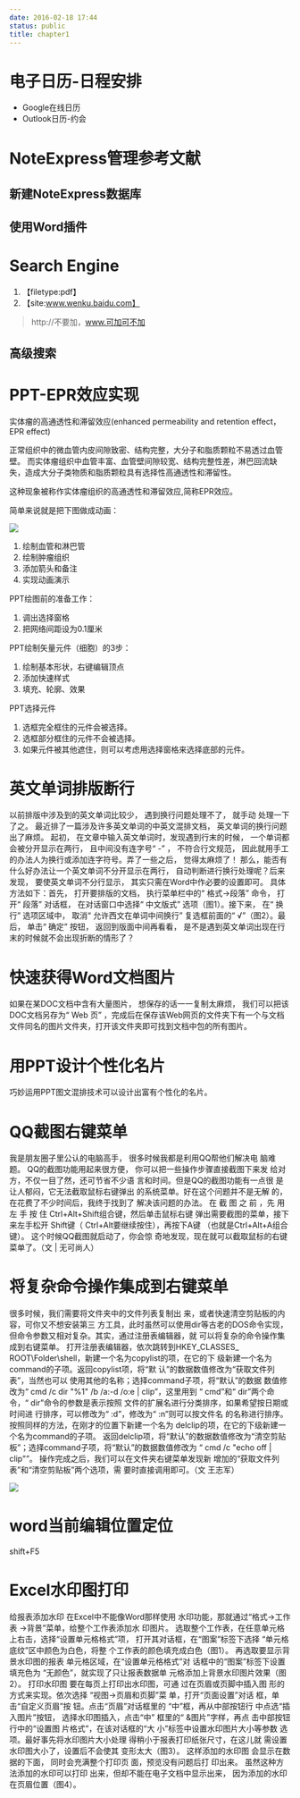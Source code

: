 ```yaml
---
date: 2016-02-18 17:44
status: public
title: chapter1
---
```


# 电子日历-日程安排
- Google在线日历
- Outlook日历-约会

# NoteExpress管理参考文献
## 新建NoteExpress数据库
## 使用Word插件

# Search Engine
1. 【filetype:pdf】
2. 【site:www.wenku.baidu.com】

>http://不要加，www.可加可不加

## 高级搜索

# PPT-EPR效应实现
实体瘤的高通透性和滞留效应(enhanced permeability and retention effect，EPR effect)

正常组织中的微血管内皮间隙致密、结构完整，大分子和脂质颗粒不易透过血管壁。
而实体瘤组织中血管丰富、血管壁间隙较宽、结构完整性差，淋巴回流缺失，造成大分子类物质和脂质颗粒具有选择性高通透性和滞留性。

这种现象被称作实体瘤组织的高通透性和滞留效应,简称EPR效应。

简单来说就是把下图做成动画：

![](~/17-46-56.jpg)

1. 绘制血管和淋巴管
2. 绘制肿瘤组织
3. 添加箭头和备注
4. 实现动画演示

PPT绘图前的准备工作：
1. 调出选择窗格
2. 把网络间距设为0.1厘米

PPT绘制矢量元件（细胞）的3步：
1. 绘制基本形状，右键编辑顶点
2. 添加快速样式
3. 填充、轮廓、效果

PPT选择元件
1. 选框完全框住的元件会被选择。
2. 选框部分框住的元件不会被选择。
3. 如果元件被其他遮住，则可以考虑用选择窗格来选择底部的元件。

# 英文单词排版断行
以前排版中涉及到的英文单词比较少， 遇到换行问题处理不了， 就手动
处理一下了之。 最近排了一篇涉及许多英文单词的中英文混排文档， 英文单词的换行问题出了麻烦。
起初， 在文章中输入英文单词时，发现遇到行末的时候， 一个单词都会被分开显示在两行， 且中间没有连字号“ -” ， 不符合行文规范， 因此就用手工的办法人为换行或添加连字符号。弄了一些之后， 觉得太麻烦了！ 那么，能否有什么好办法让一个英文单词不分开显示在两行， 自动判断进行换行处理呢？后来发现， 要使英文单词不分行显示， 其实只需在Word中作必要的设置即可。 具体方法如下：首先， 打开要排版的文档， 执行菜单栏中的“ 格式→段落” 命令， 打开“ 段落” 对话框， 在对话窗口中选择“ 中文版式” 选项（图1）。接下来， 在“ 换行” 选项区域中， 取消“ 允许西文在单词中间换行” 复选框前面的“ √”（图2）。最后， 单击“ 确定” 按钮， 返回到版面中间再看看， 是不是遇到英文单词出现在行末的时候就不会出现折断的情形了？

# 快速获得Word文档图片
如果在某DOC文档中含有大量图片， 想保存的话一一复制太麻烦， 我们可以把该DOC文档另存为“ Web 页” ，完成后在保存该Web网页的文件夹下有一个与文档文件同名的图片文件夹，打开该文件夹即可找到文档中包的所有图片。
# 用PPT设计个性化名片
巧妙运用PPT图文混排技术可以设计出富有个性化的名片。
# QQ截图右键菜单
我是朋友圈子里公认的电脑高手，
很多时候我都是利用QQ帮他们解决电
脑难题。 QQ的截图功能用起来很方便，
你可以把一些操作步骤直接截图下来发
给对方，不仅一目了然，还可节省不少语
言和时间。但是QQ的截图功能有一点很
是让人郁闷，它无法截取鼠标右键弹出
的系统菜单。好在这个问题并不是无解
的，在花费了不少时间后，我终于找到了
解决该问题的办法。
在 截 图 之 前 ，先 用 左 手 按 住
Ctrl+Alt+Shift组合键，然后单击鼠标右键
弹出需要截图的菜单，接下来左手松开
Shift键（ Ctrl+Alt要继续按住），再按下A键
（也就是Ctrl+Alt+A组合键）。
这个时候QQ截图就启动了，你会惊
奇地发现，现在就可以截取鼠标的右键
菜单了。（文 | 无可尚人）

# 将复杂命令操作集成到右键菜单
很多时候，我们需要将文件夹中的文件列表复制出
来，或者快速清空剪贴板的内容，可你又不想安装第三
方工具，此时虽然可以使用dir等古老的DOS命令实现，
但命令参数又相对复杂。其实，通过注册表编辑器，就
可以将复杂的命令操作集成到右键菜单。
打开注册表编辑器，依次跳转到HKEY_CLASSES_
ROOT\Folder\shell，新建一个名为copylist的项，在它的下
级新建一个名为command的子项。返回copylist项，将“默
认”的数据数值修改为“获取文件列表”，当然也可以
使用其他的名称；选择command子项，将“默认”的数据
数值修改为“ cmd /c dir "%1" /b /a:-d /o:e | clip”，这里用到
“ cmd”和“ dir”两个命令，“ dir”命令的参数是表示按照
文件的扩展名进行分类排序，如果希望按日期或时间进
行排序，可以修改为“ :d”，修改为“ :n”则可以按文件名
的名称进行排序。
按照同样的方法，在刚才的位置下新建一个名为
delclip的项，在它的下级新建一个名为command的子项。
返回delclip项，将“默认”的数据数值修改为“清空剪贴
板”；选择command子项，将“默认”的数据数值修改为
“ cmd /c "echo off | clip"”。
操作完成之后，我们可以在文件夹右键菜单发现新
增加的“获取文件列表”和“清空剪贴板”两个选项，需
要时直接调用即可。（文 王志军）

![](~/13-15-02.jpg)
# word当前编辑位置定位
shift+F5
# Excel水印图打印 
给报表添加水印
在Excel中不能像Word那样使用
水印功能，那就通过“格式→工作表
→背景”菜单，给整个工作表添加水
印图片。
选取整个工作表，在任意单元格
上右击，选择“设置单元格格式”项，
打开其对话框，在“图案”标签下选择
“单元格底纹”区中颜色为白色，将整
个工作表的颜色填充成白色（图1）。
再选取要显示背景水印图的报表
单元格区域，在“设置单元格格式”对
话框中的“图案”标签下设置填充色为
“无颜色”，就实现了只让报表数据单
元格添加上背景水印图片效果（图2）。
打印水印图
要在每页上打印出水印图，可通
过在页眉或页脚中插入图
形的方式来实现。依次选择
“视图→页眉和页脚”菜
单，打开“页面设置”对话
框，单击“自定义页眉”按
钮。点击“页眉”对话框里的
“中”框，再从中部按钮行
中点选“插入图片”按钮，
选择水印图插入，点击“中”
框里的“ &图片”字样，再点
击中部按钮行中的“设置图
片格式”，在该对话框的“大
小”标签中设置水印图片大小等参数
选项。最好事先将水印图片大小处理
得稍小于报表打印纸张尺寸，在这儿就
需设置水印图大小了，设置后不会使其
变形太大（图3）。
这样添加的水印图
会显示在数据的下面，
同时会充满整个打印页
面，预览没有问题后打
印出来。
虽然这种方法添加的水印可以打印
出来，但却不能在电子文档中显示出来，
因为添加的水印在页眉位置（图4）。